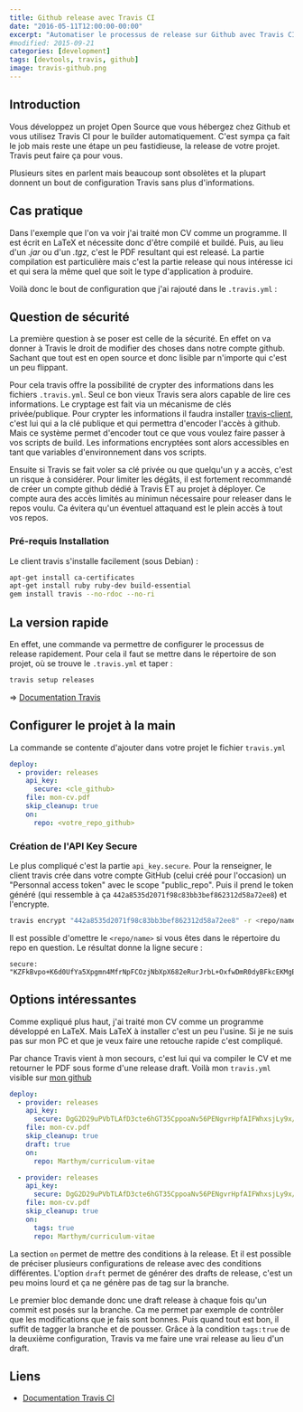 ```yaml
---
title: Github release avec Travis CI
date: "2016-05-11T12:00:00-00:00"
excerpt: "Automatiser le processus de release sur Github avec Travis CI"
#modified: 2015-09-21
categories: [development]
tags: [devtools, travis, github]
image: travis-github.png
---
```

## Introduction

Vous développez un projet Open Source que vous hébergez chez Github et vous utilisez Travis CI pour le builder
automatiquement. C'est sympa ça fait le job mais reste une étape un peu fastidieuse, la release de votre projet. Travis
peut faire ça pour vous.

Plusieurs sites en parlent mais beaucoup sont obsolètes et la plupart donnent un bout de configuration Travis sans plus d'informations.

## Cas pratique
Dans l'exemple que l'on va voir j'ai traité mon CV comme un programme. Il est écrit en LaTeX et nécessite donc d'être
compilé et buildé. Puis, au lieu d'un *.jar* ou d'un *.tgz*, c'est le PDF resultant qui est releasé. La partie compilation est particulière mais c'est la partie release qui nous intéresse ici et qui sera la même quel que soit le
type d'application à produire.

Voilà donc le bout de configuration que j'ai rajouté dans le `.travis.yml` :

## Question de sécurité
La première question à se poser est celle de la sécurité. En effet on va donner à Travis le droit de modifier des
choses dans notre compte github. Sachant que tout est en open source et donc lisible par n'importe qui c'est un peu
flippant.

Pour cela travis offre la possibilité de crypter des informations dans les fichiers `.travis.yml`. Seul ce bon vieux Travis sera alors capable de lire ces informations. Le cryptage est fait via un mécanisme de clés privée/publique. Pour crypter les informations il faudra installer [travis-client](https://github.com/travis-ci/travis.rb#installation), c'est lui qui a la clé publique et qui permettra d'encoder l'accès à github. Mais ce système permet d'encoder tout ce que vous voulez faire passer à vos scripts de build. Les informations encryptées sont alors accessibles en tant que variables d'environnement dans vos scripts.

Ensuite si Travis se fait voler sa clé privée ou que quelqu'un y a accès, c'est un risque à considérer. Pour limiter
les dégâts, il est fortement recommandé de créer un compte github dédié à Travis ET au projet à déployer. Ce compte aura des accès limités au minimun nécessaire pour releaser dans le repos voulu. Ca évitera qu'un éventuel attaquand est le plein accès à tout vos repos.

### Pré-requis Installation
Le client travis s'installe facilement (sous Debian) :

```bash
apt-get install ca-certificates
apt-get install ruby ruby-dev build-essential
gem install travis --no-rdoc --no-ri
```

## La version rapide
En effet, une commande va permettre de configurer le processus de release rapidement. Pour cela il faut se mettre dans
le répertoire de son projet, où se trouve le `.travis.yml` et taper :

``` bash
travis setup releases
```
&rArr; [Documentation Travis](https://docs.travis-ci.com/user/deployment/releases/)

## Configurer le projet à la main
La commande se contente d'ajouter dans votre projet le fichier `travis.yml`

```yaml
deploy:
  - provider: releases
    api_key:
      secure: <cle_github>
    file: mon-cv.pdf
    skip_cleanup: true
    on:
      repo: <votre_repo_github>
```

### Création de l'API Key Secure
Le plus compliqué c'est la partie `api_key.secure`. Pour la renseigner, le client travis crée dans votre compte GitHub (celui créé pour l'occasion) un "Personnal access token" avec le scope "public_repo". Puis il prend le token généré (qui ressemble à ça `442a8535d2071f98c83bb3bef862312d58a72ee8`) et l'encrypte.

``` bash
travis encrypt "442a8535d2071f98c83bb3bef862312d58a72ee8" -r <repo/name>
```

Il est possible d'omettre le `<repo/name>` si vous êtes dans le répertoire du repo en question. Le résultat donne la ligne secure :

```
secure: "KZFkBvpo+K6d0UfYa5Xpgmn4MfrNpFCOzjNbXpX682eRurJrbL+OxfwDmR0dyBFkcEKMgBoUX3YCnXQnzLHIb4fFWUx2K+sfdvvMZwse2rbDnQeM2P8peyYSXer52fuORPzMin0vnCem12t7sNIbi/0oSOUsVOTEUZSsNJoPZYo="
```

## Options intéressantes
Comme expliqué plus haut, j'ai traité mon CV comme un programme développé en LaTeX. Mais LaTeX à installer c'est un peu
l'usine. Si je ne suis pas sur mon PC et que je veux faire une retouche rapide c'est compliqué.

Par chance Travis vient à mon secours, c'est lui qui va compiler le CV et me retourner le PDF sous forme d'une release
draft. Voilà mon `travis.yml` visible sur [mon github](https://github.com/Marthym/curriculum-vitae/blob/master/.travis.yml)

```yaml
deploy:
  - provider: releases
    api_key:
      secure: DgG2D29uPVbTLAfD3cte6hGT35CppoaNv56PENgvrHpfAIFWhxsjLy9x/qvEGXSPYA6bHpOIIrjT4cwBHZN7HxPsrtL+xuXCZYCP1G6XT8RteHAtCterOvvtLtihe2iW6PLxCgCR8etDpxKnE4s0/Jwt+s0eNm73Q7FsolN3aSk=
    file: mon-cv.pdf
    skip_cleanup: true
    draft: true
    on:
      repo: Marthym/curriculum-vitae

  - provider: releases
    api_key:
      secure: DgG2D29uPVbTLAfD3cte6hGT35CppoaNv56PENgvrHpfAIFWhxsjLy9x/qvEGXSPYA6bHpOIIrjT4cwBHZN7HxPsrtL+xuXCZYCP1G6XT8RteHAtCterOvvtLtihe2iW6PLxCgCR8etDpxKnE4s0/Jwt+s0eNm73Q7FsolN3aSk=
    file: mon-cv.pdf
    skip_cleanup: true
    on:
      tags: true
      repo: Marthym/curriculum-vitae
```

La section `on` permet de mettre des conditions à la release. Et il est possible de préciser plusieurs configurations de release avec des conditions différentes. L'option `draft` permet de générer des drafts de release, c'est un peu moins lourd et ça ne génère pas de tag sur la branche.

Le premier bloc demande donc une draft release à chaque fois qu'un commit est posés sur la branche. Ca me permet par
exemple de contrôler que les modifications que je fais sont bonnes. Puis quand tout est bon, il suffit de tagger la
branche et de pousser. Grâce à la condition `tags:true` de la deuxième configuration, Travis va me faire une vrai
release au lieu d'un draft.

## Liens
 * [Documentation Travis CI](https://docs.travis-ci.com/user/encryption-keys/)

